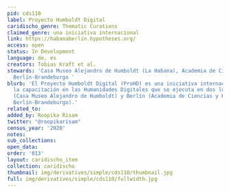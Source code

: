 ```yaml
---
pid: cds110
label: Proyecto Humboldt Digital
caridischo_genre: Thematic Curations
claimed_genre: una iniciativa internacional
link: https://habanaberlin.hypotheses.org/
access: open
status: In Development
language: de, es
creators: Tobias Kraft et al.
stewards: 'Casa Museo Alejandro de Humboldt (La Habana), Academia de Ciencias y Humanidades
  Berlín-Brandeburgo '
blurb: 'El Proyecto Humboldt Digital (ProHD) es una iniciativa internacional para
  la capacitación en las Humanidades Digitales que se ejecuta en dos lugares: La Habana
  (Casa Museo Alejandro de Humboldt) y Berlín (Academia de Ciencias y Humanidades
  Berlín-Brandeburgo).'
related_to:
added_by: Roopika Risam
twitter: "@roopikarisam"
census_year: '2020'
notes:
sub_collections:
open_data:
order: '013'
layout: caridischo_item
collection: caridischo
thumbnail: img/derivatives/simple/cds110/thumbnail.jpg
full: img/derivatives/simple/cds110/fullwidth.jpg
---
```

